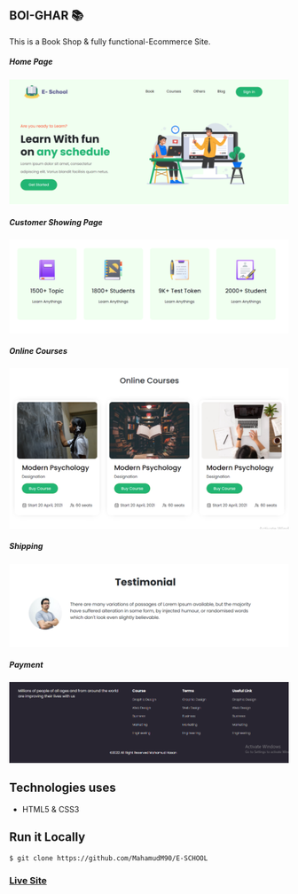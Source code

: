 ## BOI-GHAR 📚

This is a Book Shop & fully functional-Ecommerce Site. 



##### Home Page
![ScreenShot of Form](screenshots/a.png)




##### Customer Showing Page
![ScreenShot of Form](screenshots/b.png)




##### Online Courses
![ScreenShot of Form](screenshots/c.png)



##### Shipping 
![ScreenShot of Form](screenshots/d.png)

##### Payment
![ScreenShot of Form](screenshots/e.png)






## Technologies uses
 - HTML5 & CSS3





## Run it Locally
```
$ git clone https://github.com/MahamudM90/E-SCHOOL

```
   ###    [Live Site](https://eschoolm90.netlify.app/)

